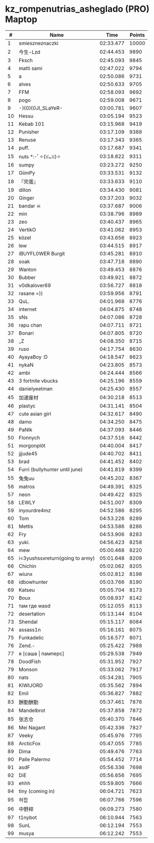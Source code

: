 # kz_rompenutrias_asheglado (PRO) Maptop

|  # | Name | Time | Points |
|-------------- | -------------- | -------------- | -------------- | 
| 1 | smieszneznaczki | 02:33.477 | 10000 | 
| 2 | 今生-Lzd | 02:44.453 | 9890 | 
| 3 | Fksch | 02:45.093 | 9845 | 
| 4 | matti sami | 02:47.022 | 9794 | 
| 5 | a | 02:50.086 | 9731 | 
| 6 | alves | 02:50.633 | 9705 | 
| 7 | FFM | 02:58.093 | 9692 | 
| 8 | pogo | 02:59.008 | 9671 | 
| 9 | -}{0}{0JI_SLaYeR- | 03:00.781 | 9607 | 
| 10 | Hessu | 03:05.194 | 9523 | 
| 11 | Kebab 101 | 03:15.968 | 9419 | 
| 12 | Punisher | 03:17.109 | 9388 | 
| 13 | Renuse | 03:17.343 | 9365 | 
| 14 | puff. | 03:17.687 | 9341 | 
| 15 | nuts *:･ﾟ✧(ꈍᴗꈍ)✧ | 03:18.822 | 9311 | 
| 16 | sumpy | 03:23.272 | 9250 | 
| 17 | GiimPy | 03:33.531 | 9132 | 
| 18 | 『完蛋』 | 03:33.633 | 9110 | 
| 19 | dillon | 03:34.430 | 9081 | 
| 20 | Ginger | 03:37.203 | 9032 | 
| 21 | bandar ☠ | 03:37.687 | 9006 | 
| 22 | min | 03:38.796 | 8989 | 
| 23 | zeo | 03:40.437 | 8965 | 
| 24 | VertikO | 03:41.062 | 8953 | 
| 25 | közel | 03:43.656 | 8923 | 
| 26 | lew | 03:44.515 | 8917 | 
| 27 | iBUYFL0WER Burgit | 03:45.281 | 8910 | 
| 28 | soak | 03:47.718 | 8890 | 
| 29 | Wanton | 03:49.453 | 8876 | 
| 30 | Bubber | 03:49.921 | 8872 | 
| 31 | v0dkalover69 | 03:56.727 | 8818 | 
| 32 | rasane =)) | 03:59.956 | 8791 | 
| 33 | QuL. | 04:01.968 | 8776 | 
| 34 | internet | 04:04.875 | 8748 | 
| 35 | sNs | 04:07.086 | 8728 | 
| 36 | rapu chan | 04:07.711 | 8721 | 
| 37 | Bonari | 04:07.805 | 8720 | 
| 38 | _Z | 04:08.350 | 8715 | 
| 39 | ruso | 04:17.754 | 8630 | 
| 40 | AyayaBoy :D | 04:18.547 | 8623 | 
| 41 | nykaN | 04:23.805 | 8573 | 
| 42 | ambi | 04:24.444 | 8566 | 
| 43 | 3 fortnite vbucks | 04:25.196 | 8559 | 
| 44 | danielyeetman | 04:25.430 | 8557 | 
| 45 | 加速废材 | 04:30.218 | 8513 | 
| 46 | plastyc | 04:31.141 | 8504 | 
| 47 | cute asian girl | 04:32.617 | 8490 | 
| 48 | damo | 04:34.250 | 8475 | 
| 49 | PaNlk | 04:37.093 | 8446 | 
| 50 | Flonnych | 04:37.516 | 8442 | 
| 51 | morgonplöt | 04:40.004 | 8417 | 
| 52 | jjjude45 | 04:40.702 | 8411 | 
| 53 | brad | 04:41.452 | 8402 | 
| 54 | Furri (bullyhunter until june) | 04:41.819 | 8399 | 
| 55 | 兔兔uu | 04:45.202 | 8367 | 
| 56 | matros | 04:49.391 | 8325 | 
| 57 | neon | 04:49.422 | 8325 | 
| 58 | LEWLY | 04:51.007 | 8309 | 
| 59 | inyourdre4mz | 04:52.586 | 8295 | 
| 60 | Tom | 04:53.226 | 8289 | 
| 61 | Mettis | 04:53.586 | 8286 | 
| 62 | Fry | 04:53.906 | 8283 | 
| 63 | yuki. | 04:56.423 | 8258 | 
| 64 | mew | 05:00.468 | 8220 | 
| 65 | i<3yushssxreturn(going to army) | 05:01.648 | 8209 | 
| 66 | Chichin | 05:02.062 | 8205 | 
| 67 | wiunx | 05:02.812 | 8198 | 
| 68 | idbowhunter | 05:03.766 | 8190 | 
| 69 | Katseu | 05:05.704 | 8173 | 
| 70 | Boux | 05:08.937 | 8142 | 
| 71 | там где wasd | 05:12.055 | 8113 | 
| 72 | desertation | 05:13.144 | 8104 | 
| 73 | Shendal | 05:15.117 | 8084 | 
| 74 | assass1n | 05:16.161 | 8075 | 
| 75 | Funkadelic | 05:16.577 | 8071 | 
| 76 | Zend.- | 05:25.422 | 7988 | 
| 77 | я [саша \| памперс] | 05:29.538 | 7949 | 
| 78 | DoodFish | 05:31.952 | 7927 | 
| 79 | Monson | 05:33.062 | 7917 | 
| 80 | nats | 05:34.281 | 7905 | 
| 81 | KIWIJORD | 05:35.562 | 7894 | 
| 82 | Emil | 05:36.827 | 7882 | 
| 83 | 酬勤酬勤 | 05:37.461 | 7876 | 
| 84 | Mandelbrot | 05:37.858 | 7872 | 
| 85 | 张志仓 | 05:40.370 | 7846 | 
| 86 | Mei Nagant | 05:42.336 | 7827 | 
| 87 | Veeky | 05:45.976 | 7795 | 
| 88 | ArcticFox | 05:47.055 | 7785 | 
| 89 | Dima | 05:49.476 | 7763 | 
| 90 | Palle Palermo | 05:54.452 | 7714 | 
| 91 | asdF | 05:56.336 | 7698 | 
| 92 | DiE | 05:56.656 | 7695 | 
| 93 | ehhh | 05:59.805 | 7666 | 
| 94 | tiny (coming in) | 06:04.721 | 7623 | 
| 95 | 허접 | 06:07.766 | 7596 | 
| 96 | 中野梓 | 06:09.273 | 7580 | 
| 97 | t1nybot | 06:10.944 | 7563 | 
| 98 | SunL | 06:12.194 | 7553 | 
| 99 | musya | 06:12.242 | 7553 | 

